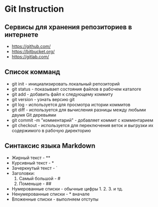 # Git Instruction

## Сервисы для хранения репозиториев в интернете

* https://github.com/
* https://bitbucket.org/
* https://gitlab.com/

## Список комманд

* git init - инициализировать локальный репозиторий
* git status - показывает состояния файлов в рабочем каталоге
* git add - добавить файл к следующему коммиту
* git version - узнать версию git
* git log - используется для просмотра истории коммитов
* git diff - используется для вычисления разницы между любыми двумя Git деревьями
* git commit -m "комментарий" - добавляет коммит с комментарием
* git checkout - используется для переключения веток и выгрузки их содержимого в рабочую директорию

## Синтаксис языка Markdown

* Жирный текст - **
* Курсивный текст - *
* Зачеркнутый текст - `
* Заголовки:
  1. Самый большой - #
  2. Поменьше - ##
* Нумерованные списки - обычные цифры 1. 2. 3. и тд.
* Ненумерованные списки - * вначале
* Вложенные списки - выполняем отступы  